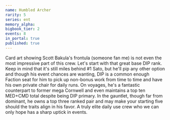 ```yaml
---
name: Humbled Archer
rarity: 5
series: ent
memory_alpha:
bigbook_tier: 2
events: 8
in_portal: true
published: true
---
```


Card art showing Scott Bakula's frontula (someone fan me) is not even the most impressive part of this crew. Let's start with that great base DIP rank. Keep in mind that it's still miles behind #1 Sato, but he'll pip any other option and though his event chances are wanting, DIP is a common enough Faction seat for him to pick up non-bonus work from time to time and have his own private chair for daily runs. On voyages, he's a fantastic counterpart to former mega Cornwell and even maintains a top ten MED+CMD total despite being DIP primary. In the gauntlet, though far from dominant, he owns a top three ranked pair and may make your starting five should the traits align in his favor. A truly elite daily use crew who we can only hope has a sharp uptick in events.
